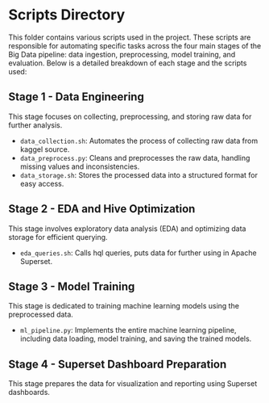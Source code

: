 # Scripts Directory

This folder contains various scripts used in the project. These scripts are responsible for automating specific tasks across the four main stages of the Big Data pipeline: data ingestion, preprocessing, model training, and evaluation. Below is a detailed breakdown of each stage and the scripts used:

## Stage 1 - Data Engineering
This stage focuses on collecting, preprocessing, and storing raw data for further analysis.
- `data_collection.sh`: Automates the process of collecting raw data from kaggel source.
- `data_preprocess.py`: Cleans and preprocesses the raw data, handling missing values and inconsistencies.
- `data_storage.sh`: Stores the processed data into a structured format for easy access.

## Stage 2 - EDA and Hive Optimization
This stage involves exploratory data analysis (EDA) and optimizing data storage for efficient querying.
- `eda_queries.sh`: Calls hql queries, puts data for further using in Apache Superset.

## Stage 3 - Model Training
This stage is dedicated to training machine learning models using the preprocessed data.
- `ml_pipeline.py`: Implements the entire machine learning pipeline, including data loading, model training, and saving the trained models.

## Stage 4 - Superset Dashboard Preparation
This stage prepares the data for visualization and reporting using Superset dashboards.